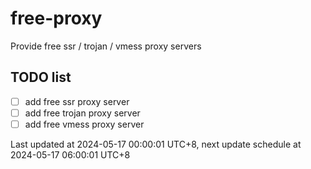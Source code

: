 
# free-proxy
Provide free ssr / trojan / vmess proxy servers


## TODO list
- [ ] add free ssr proxy server
- [ ] add free trojan proxy server
- [ ] add free vmess proxy server

Last updated at 2024-05-17 00:00:01 UTC+8, next update schedule at 2024-05-17 06:00:01 UTC+8

